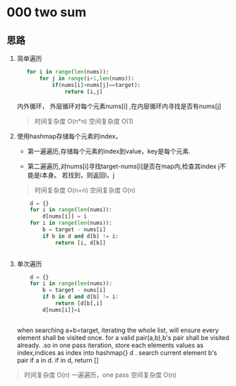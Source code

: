 # 000 two sum  
## 思路

1. 简单遍历
    ```python
       for i in range(len(nums)):
           for j in range(i+1,len(nums)):
               if(nums[i]+nums[j]==target):
                   return [i,j]
    ```

    内外循环， 外层循环对每个元素nums[i] ,在内层循环内寻找是否有nums[j]
    > 时间复杂度 O(n*n)
       空间复杂度 O(1)
2. 使用hashmap存储每个元素的index，
   - 第一遍遍历,存储每个元素的index到value，key是每个元素.
    
   - 第二遍遍历,对nums[i]寻找target-nums[i]是否在map内,检查其index j不能是i本身。
   若找到，则返回i，j
    > 时间复杂度 O(n+n)
    > 空间复杂度 O(n)
    ```python
        d = {}
        for i in range(len(nums)):
            d[nums[i]] = i
        for i in range(len(nums)):
            b = target - nums[i]
            if b in d and d[b] != i:
                return [i, d[b]]
               
    ```
3. 单次遍历
    ```python
        d = {}
        for i in range(len(nums)):
            b = target - nums[i]
            if b in d and d[b] != i:
                return [d[b],i]
            d[nums[i]]=i
               
    ```
    when searching a+b=target, iterating the whole list, will ensure every
  element shall be visited once. for a valid pair(a,b),b's pair shall be visited already.
  .so in one pass iteration, store each elements values as index,indices as index into hashmap{} d
  . search current element b's pair if a in d. if in d, return []
  > 时间复杂度 O(n) 一遍遍历，one pass
  > 空间复杂度 O(n) 
    



